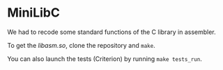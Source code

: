 # MiniLibC

We had to recode some standard functions of the C library in assembler.

To get the _libasm.so_, clone the repository and `make`.

You can also launch the tests (Criterion) by running `make tests_run`.
